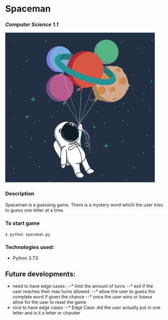 # Spaceman
### *Computer Science 1.1*

<img src="https://github.com/jayceazua/spaceman/blob/master/spaceman_cs1.1.png">

### Description
Spaceman is a guessing game. There is a mystery word which the user tries to guess one letter at a time.

### To start game
``` $ python spaceman.py ```

### Technologies used:
- Python 3.7.0

## Future developments:
- need to have edge cases:
--* limit the amount of turns
--* exit if the user reaches their max turns allowed.
--* allow the user to guess the complete word if given the chance
--* once the user wins or losess allow for the user to reset the game
- nice to have edge cases
--* Edge Case: did the user actually put in one letter and is it a letter or charater
